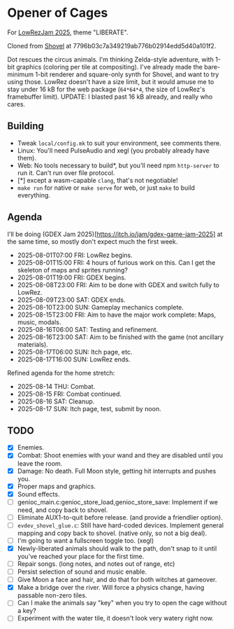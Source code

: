 # Opener of Cages

For [LowRezJam 2025](https://itch.io/jam/lowrezjam-2025), theme "LIBERATE".

Cloned from [Shovel](https://github.com/aksommerville/shovel) at 7796b03c7a349219ab776b02914edd5d40a101f2.

Dot rescues the circus animals.
I'm thinking Zelda-style adventure, with 1-bit graphics (coloring per tile at compositing).
I've already made the bare-minimum 1-bit renderer and square-only synth for Shovel, and want to try using those.
LowRez doesn't have a size limit, but it would amuse me to stay under 16 kB for the web package (`64*64*4`, the size of LowRez's framebuffer limit).
UPDATE: I blasted past 16 kB already, and really who cares.

## Building

 - Tweak `local/config.mk` to suit your environment, see comments there.
 - Linux: You'll need PulseAudio and xegl (you probably already have them).
 - Web: No tools necessary to build*, but you'll need npm `http-server` to run it. Can't run over file protocol.
 - [*] except a wasm-capable `clang`, that's not negotiable!
 - `make run` for native or `make serve` for web, or just `make` to build everything.
 
## Agenda

I'll be doing (GDEX Jam 2025)[https://itch.io/jam/gdex-game-jam-2025] at the same time, so mostly don't expect much the first week.

 - 2025-08-01T07:00 FRI: LowRez begins.
 - 2025-08-01T15:00 FRI: 4 hours of furious work on this. Can I get the skeleton of maps and sprites running?
 - 2025-08-01T19:00 FRI: GDEX begins.
 - 2025-08-08T23:00 FRI: Aim to be done with GDEX and switch fully to LowRez.
 - 2025-08-09T23:00 SAT: GDEX ends.
 - 2025-08-10T23:00 SUN: Gameplay mechanics complete.
 - 2025-08-15T23:00 FRI: Aim to have the major work complete: Maps, music, modals.
 - 2025-08-16T06:00 SAT: Testing and refinement.
 - 2025-08-16T23:00 SAT: Aim to be finished with the game (not ancillary materials).
 - 2025-08-17T06:00 SUN: Itch page, etc.
 - 2025-08-17T16:00 SUN: LowRez ends.
 
Refined agenda for the home stretch:
 - 2025-08-14 THU: Combat.
 - 2025-08-15 FRI: Combat continued.
 - 2025-08-16 SAT: Cleanup.
 - 2025-08-17 SUN: Itch page, test, submit by noon.

## TODO

- [x] Enemies.
- [x] Combat: Shoot enemies with your wand and they are disabled until you leave the room.
- [x] Damage: No death. Full Moon style, getting hit interrupts and pushes you.
- [x] Proper maps and graphics.
- [x] Sound effects.
- [ ] genioc_main.c:genioc_store_load,genioc_store_save: Implement if we need, and copy back to shovel.
- [ ] Eliminate AUX1-to-quit before release. (and provide a friendlier option).
- [ ] `evdev_shovel_glue.c`: Still have hard-coded devices. Implement general mapping and copy back to shovel. (native only, so not a big deal).
- [ ] I'm going to want a fullscreen toggle too. (xegl)
- [x] Newly-liberated animals should walk to the path, don't snap to it until you've reached your place for the first time.
- [ ] Repair songs. (long notes, and notes out of range, etc)
- [ ] Persist selection of sound and music enable.
- [ ] Give Moon a face and hair, and do that for both witches at gameover.
- [x] Make a bridge over the river. Will force a physics change, having passable non-zero tiles.
- [ ] Can I make the animals say "key" when you try to open the cage without a key?
- [ ] Experiment with the water tile, it doesn't look very watery right now.
